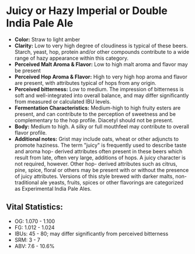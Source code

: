 # Juicy or Hazy Imperial or Double India Pale Ale

- **Color:** Straw to light amber
- **Clarity:** Low to very high degree of cloudiness is typical of these beers. Starch, yeast, hop, protein and/or other compounds contribute to a wide range of hazy appearance within this category.
- **Perceived Malt Aroma & Flavor:** Low to high malt aroma and flavor may be present
- **Perceived Hop Aroma & Flavor:** High to very high hop aroma and flavor are present, with attributes typical of hops from any origin.
- **Perceived bitterness:** Low to medium. The impression of bitterness is soft and well-integrated into overall balance, and may differ significantly from measured or calculated IBU levels.
- **Fermentation Characteristics:** Medium-high to high fruity esters are present, and can contribute to the perception of sweetness and be complementary to the hop profile. Diacetyl should not be present.
- **Body:** Medium to high. A silky or full mouthfeel may contribute to overall flavor profile.
- **Additional notes:** Grist may include oats, wheat or other adjuncts to promote haziness. The term "juicy" is frequently used to describe taste and aroma hop- derived attributes often present in these beers which result from late, often very large, additions of hops. A juicy character is not required, however. Other hop- derived attributes such as citrus, pine, spice, floral or others may be present with or without the presence of juicy attributes. Versions of this style brewed with darker malts, non-traditional ale yeasts, fruits, spices or other flavorings are categorized as Experimental India Pale Ales.

## Vital Statistics:

- OG: 1.070 - 1.100
- FG: 1.012 - 1.024
- IBUs: 45 - 80; may differ significantly from perceived bitterness
- SRM: 3 - 7
- ABV: 7.6 - 10.6% 
